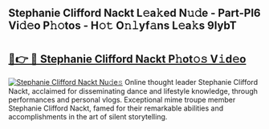 ## Stephanie Clifford Nackt L𝚎a𝚔ed N𝚞𝚍e - Part-PI6 Vi𝚍𝚎o P𝚑𝚘tos - H𝚘𝚝 O𝚗𝚕yf𝚊ns L𝚎a𝚔s 9IybT

# <h2><a href="http://kf3jcd.oniu.top/?m=Stephanie+Clifford+Nackt">🔗👉 🔴 Stephanie Clifford Nackt P𝚑ot𝚘𝚜 V𝚒d𝚎o</a></h2>

[![Stephanie Clifford Nackt Nu𝚍e𝚜](https://i.imgur.com/0qMVB7G.gif)](http://kf3jcd.oniu.top/?m=Stephanie+Clifford+Nackt)
Online thought leader Stephanie Clifford Nackt, acclaimed for disseminating dance and lifestyle knowledge, through performances and personal vlogs. Exceptional mime troupe member Stephanie Clifford Nackt, famed for their remarkable abilities and accomplishments in the art of silent storytelling.  
